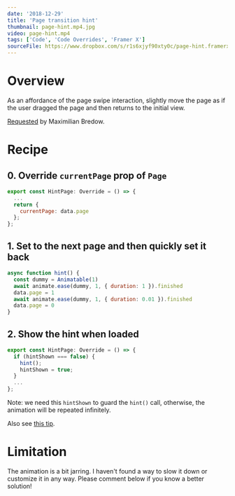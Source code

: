 ```yaml
---
date: '2018-12-29'
title: 'Page transition hint'
thumbnail: page-hint.mp4.jpg
video: page-hint.mp4
tags: ['Code', 'Code Overrides', 'Framer X']
sourceFile: https://www.dropbox.com/s/r1s6xjyf90xty0c/page-hint.framerx?dl=0
---
```


# Overview

As an affordance of the page swipe interaction, slightly move the page as if the user dragged the page and then returns to the initial view.

[Requested](https://www.facebook.com/groups/framerjs/permalink/1867222276738168/) by Maximilian Bredow.

# Recipe

## 0. Override `currentPage` prop of `Page`

```jsx
export const HintPage: Override = () => {
  ...
  return {
    currentPage: data.page
  };
};
```

## 1. Set to the next page and then quickly set it back

```js
async function hint() {
  const dummy = Animatable(1)
  await animate.ease(dummy, 1, { duration: 1 }).finished
  data.page = 1
  await animate.ease(dummy, 1, { duration: 0.01 }).finished
  data.page = 0
}
```

## 2. Show the hint when loaded

```js
export const HintPage: Override = () => {
  if (hintShown === false) {
    hint();
    hintShown = true;
  }
  ...
};
```

Note: we need this `hintShown` to guard the `hint()` call, otherwise, the animation will be repeated infinitely.

Also see [this tip](/tips/animate-onload).

# Limitation

The animation is a bit jarring. I haven't found a way to slow it down or customize it in any way. Please comment below if you know a better solution!

